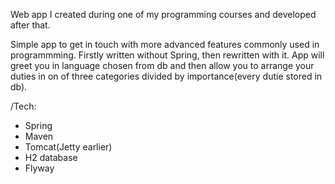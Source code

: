 Web app I created during one of my programming courses and developed after that.

Simple app to get in touch with more advanced features commonly used in programmming. Firstly written without Spring, then rewritten with it. App will greet you in language chosen from db and then allow you to arrange your duties in on of three categories divided by importance(every dutie stored in db). 

/Tech:
- Spring
- Maven
- Tomcat(Jetty earlier)
- H2 database
- Flyway

